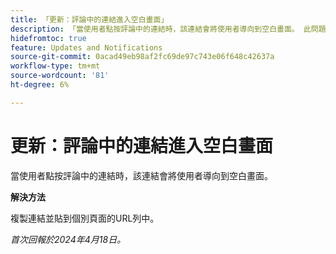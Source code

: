 ```yaml
---
title: 「更新：評論中的連結進入空白畫面」
description: 「當使用者點按評論中的連結時，該連結會將使用者導向到空白畫面。 此問題有解決辦法。」
hidefromtoc: true
feature: Updates and Notifications
source-git-commit: 0acad49eb98af2fc69de97c743e06f648c42637a
workflow-type: tm+mt
source-wordcount: '81'
ht-degree: 6%

---
```



# 更新：評論中的連結進入空白畫面

當使用者點按評論中的連結時，該連結會將使用者導向到空白畫面。

**解決方法**

複製連結並貼到個別頁面的URL列中。

_首次回報於2024年4月18日。_
